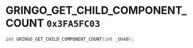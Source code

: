# GRINGO_GET_CHILD_COMPONENT_COUNT `0x3FA5FC03`

```cpp
int GRINGO_GET_CHILD_COMPONENT_COUNT(int _Unk0);
```
